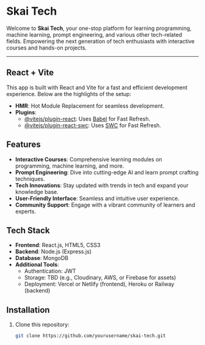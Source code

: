 # Skai Tech

Welcome to **Skai Tech**, your one-stop platform for learning programming, machine learning, prompt engineering, and various other tech-related fields. Empowering the next generation of tech enthusiasts with interactive courses and hands-on projects.

---

## React + Vite

This app is built with React and Vite for a fast and efficient development experience. Below are the highlights of the setup:

- **HMR**: Hot Module Replacement for seamless development.
- **Plugins**:
  - [@vitejs/plugin-react](https://github.com/vitejs/vite-plugin-react/blob/main/packages/plugin-react/README.md): Uses [Babel](https://babeljs.io/) for Fast Refresh.
  - [@vitejs/plugin-react-swc](https://github.com/vitejs/vite-plugin-react-swc): Uses [SWC](https://swc.rs/) for Fast Refresh.

## Features

- **Interactive Courses**: Comprehensive learning modules on programming, machine learning, and more.
- **Prompt Engineering**: Dive into cutting-edge AI and learn prompt crafting techniques.
- **Tech Innovations**: Stay updated with trends in tech and expand your knowledge base.
- **User-Friendly Interface**: Seamless and intuitive user experience.
- **Community Support**: Engage with a vibrant community of learners and experts.

## Tech Stack

- **Frontend**: React.js, HTML5, CSS3
- **Backend**: Node.js (Express.js)
- **Database**: MongoDB
- **Additional Tools**: 
  - Authentication: JWT
  - Storage: TBD (e.g., Cloudinary, AWS, or Firebase for assets)
  - Deployment: Vercel or Netlify (frontend), Heroku or Railway (backend)

## Installation

1. Clone this repository:
   ```bash
   git clone https://github.com/yourusername/skai-tech.git
